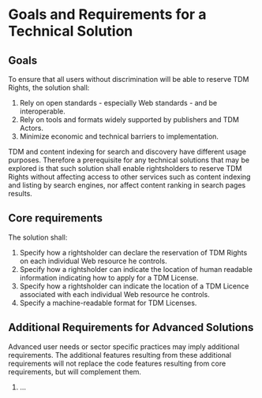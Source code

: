 # Goals and Requirements for a Technical Solution

## Goals

To ensure that all users without discrimination will be able to reserve TDM Rights, the solution shall:

1. Rely on open standards  - especially Web standards - and be interoperable.
1. Rely on tools and formats widely supported by publishers and TDM Actors.
1. Minimize economic and technical barriers to implementation.

TDM and content indexing for search and discovery have different usage purposes. Therefore a prerequisite for any technical solutions that may be explored is that such solution shall enable rightsholders to reserve TDM Rights without affecting access to other services such as content indexing and listing by search engines, nor affect content ranking in search pages results. 

## Core requirements

The solution shall:

1. Specify how a rightsholder can declare the reservation of TDM Rights on each individual Web resource he controls.
1. Specify how a rightsholder can indicate the location of human readable information indicating how to apply for a TDM License.
1. Specify how a rightsholder can indicate the location of a TDM Licence associated with each individual Web resource he controls.
1. Specify a machine-readable format for TDM Licenses. 

## Additional Requirements for Advanced Solutions

Advanced user needs or sector specific practices may imply additional requirements. The additional features resulting from these additional requirements will not replace the code features resulting from core requirements, but will complement them. 

1. ... 
